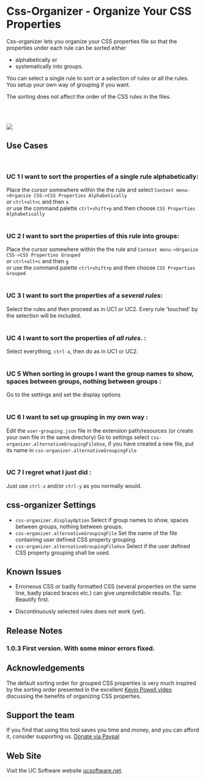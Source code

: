 # Css-Organizer - Organize Your CSS Properties

Css-organizer lets you organize your CSS properties file so that the properties under each rule can be sorted either 
-   alphabetically or 
-   systematically into groups.

You can select a single rule to sort or a selection of rules or all the rules. You setup your own way of grouping if you want.

The sorting does not affect the order of the CSS rules in the files.


<br><br>

![](https://raw.githubusercontent.com/ucsw/css-organizer/master/images/CSS-Organizer.gif)


## Use Cases
<br>

### UC 1 I want to sort the properties of a single rule alphabetically:
Place the cursor somewhere within the the rule and select `Context menu->Organize CSS->CSS Properties Alphabetically`<br> _or_ `ctrl+alt+c` and then `a` <br>_or_ use the command palette `ctrl+shift+p` and then choose `CSS Properties Alphabetically`
<br><br>
### UC 2 I want to sort the properties of this rule into groups:<br>
Place the cursor somewhere within the the rule and `Context menu->Organize CSS->CSS Properties Grouped`<br> _or_ `ctrl+alt+c` and then `g` <br>_or_ use the command palette `ctrl+shift+p` and then choose `CSS Properties Grouped`
<br><br>
### UC 3 I want to sort the properties of a _several rules_:<br>
Select the rules and then proceed as in UC1 or UC2. Every rule 'touched' by the selection will be included.
<br><br>
### UC 4 I want to sort the properties of _all rules_.</i> :<br>
Select everything, `ctrl-a`, then do as in UC1 or UC2.
<br><br>
### UC 5 When sorting in groups I want the group names to show, spaces between groups, nothing between groups :<br>
Go to the settings and set the display options
<br><br>
### UC 6 I want to set up grouping in my own way :<br>
Edit the `user-grouping.json` file in the extension path/resources (or create your own file in the same directory) Go to settings select  `css-organizer.alternativeGroupingFileUse`, if you have created a new file, put its name in `css-organizer.alternativeGroupingFile`
<br><br>
### UC 7 I regret what I just did :<br>
Just use `ctrl-z` and/or `ctrl-y` as you normally would.
## css-organizer Settings

*   `css-organizer.displayOption` Select if group names to show, spaces between groups, nothing between groups.
*   `css-organizer.alternativeGroupingFile` Set the name of the file containing user defined CSS property grouping.
*   `css-organizer.alternativeGroupingFileUse` Select if the user defined CSS property grouping shall be used.

## Known Issues

* Erroneous CSS or badly formatted CSS (several properties on the same line, badly placed braces etc.) can give unpredictable results. Tip: Beautify first.

* Discontinuously selected rules does not work (yet).

## Release Notes

### 1.0.3 First version. With some minor errors fixed.

## Acknowledgements
The default sorting order for grouped CSS properties is very much inspired by the sorting order presented in the excellent [Kevin Powell video](https://www.youtube.com/watch?v=3Y03OSNw6zo&t=496s) discussing the benefits of organizing CSS properties.
## Support the team
If you find that using this tool saves you time and money, and you can afford it, consider supporting us. [Donate via Paypal](https://www.paypal.com/donate/?hosted_button_id=6P3N2A2THNDKJ)
## Web Site
Visit the UC Software website [ucsoftware.net](https://ucsoftware.net).


